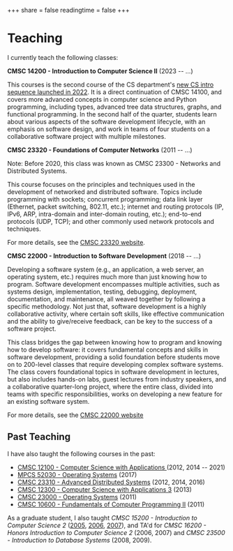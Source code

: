 +++
share = false
readingtime = false
+++

Teaching
========

I currently teach the following classes:


**CMSC 14200 - Introduction to Computer Science II** (2023 -- ...)

This courses is the second course of the CS department's [new CS intro sequence launched in 2022](https://cs.uchicago.edu/academics/undergraduate/new-introductory-computer-science-sequence/). It is a direct continuation of CMSC 14100, and covers more advanced concepts in computer science and Python programming, including types, advanced tree data structures, graphs, and functional programming. In the second half of the quarter, students learn about various aspects of the software development lifecycle, with an emphasis on software design, and work in teams of four students on a collaborative software project with multiple milestones.

**CMSC 23320 - Foundations of Computer Networks** (2011 -- ...)

Note: Before 2020, this class was known as CMSC 23300 - Networks and Distributed Systems.

This course focuses on the principles and techniques used in the development of networked and distributed software. Topics include programming with sockets; concurrent programming; data link layer (Ethernet, packet switching, 802.11, etc.); internet and routing protocols (IP, IPv6, ARP, intra-domain and inter-domain routing, etc.); end-to-end protocols (UDP, TCP); and other commonly used network protocols and techniques.

For more details, see the [CMSC 23320 website](http://uchicago-cs.github.io/cmsc23320/). 

**CMSC 22000 - Introduction to Software Development** (2018 -- ...)

Developing a software system (e.g., an application, a web server, an operating system, etc.) requires much more than just knowing how to program. Software development encompasses multiple activities, such as systems design, implementation, testing, debugging, deployment, documentation, and maintenance, all weaved together by following a specific methodology. Not just that, software development is a highly collaborative activity, where certain soft skills, like effective communication and the ability to give/receive feedback, can be key to the success of a software project.

This class bridges the gap between knowing how to program and knowing how to develop software: it covers fundamental concepts and skills in software development, providing a solid foundation before students move on to 200-level classes that require developing complex software systems. The class covers foundational topics in software development in lectures, but also includes hands-on labs, guest lectures from industry speakers, and a collaborative quarter-long project, where the entire class, divided into teams with specific responsibilities, works on developing a new feature for an existing software system.

For more details, see the [CMSC 22000 website](http://uchicago-cs.github.io/cmsc22000/)


Past Teaching
-------------

I have also taught the following courses in the past:

* [CMSC 12100 - Computer Science with Applications ](https://classes.cs.uchicago.edu/archive/2018/fall/12100-1/) (2012, 2014 -- 2021)
* [MPCS 52030 - Operating Systems](http://uchicago-cs.github.io/mpcs52030) (2017)
* [CMSC 23310 - Advanced Distributed Systems](http://uchicago-cs.github.io/cmsc23310/) (2012, 2014, 2016)
* [CMSC 12300 - Computer Science with Applications 3](https://www.classes.cs.uchicago.edu/archive/2013/spring/12300-1/) (2013)
* [CMSC 23000 - Operating Systems](http://www.classes.cs.uchicago.edu/archive/2011/winter/23000-1/) (2011)
* [CMSC 10600 - Fundamentals of Computer Programming II](http://www.classes.cs.uchicago.edu/archive/2011/winter/10600-1/) (2011)

As a graduate student, I also taught *CMSC 15200 - Introduction to Computer Science 2* ([2005](http://www.classes.cs.uchicago.edu/archive/2005/summer/15200-1/), [2006](http://www.classes.cs.uchicago.edu/archive/2006/summer/15200-91/), [2007](http://www.classes.cs.uchicago.edu/archive/2007/summer/15200-91/)), and TA'd for *CMSC 16200 - Honors Introduction to Computer Science 2* (2006, 2007) and *CMSC 23500 - Introduction to Database Systems* (2008, 2009).


